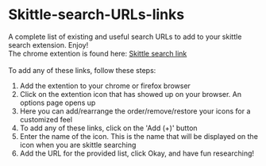# Skittle-search-URLs-links
A complete list of existing and useful search URLs to add to your skittle search extension. Enjoy!
<br/>
The chrome extention is found here:  <a href="https://chrome.google.com/webstore/detail/skittle-search/mpcokgcaamljkbcokpfmfpkgihlfkfgl?hl=en">Skittle search link</a>
<br/><br>
To add any of these links, follow these steps:<ol>
<li>Add the extention to your chrome or firefox browser</li>
<li>Click on the extention icon that has showed up on your browser. An options page opens up</li>
<li>Here you can add/rearrange the order/remove/restore your icons for a customized feel</li>
<li>To add any of these links, click on the 'Add (+)' button</li>
<li>Enter the name of the icon. This is the name that will be displayed on the icon when you are skittle searching</li>
<li>Add the URL for the provided list, click Okay, and have fun researching!</li>
</ol>
